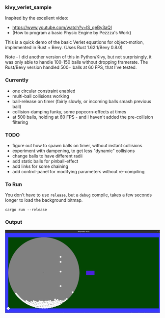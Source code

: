 ### kivy_verlet_sample

Inspired by the excellent video:

- https://www.youtube.com/watch?v=lS_qeBy3aQI
- (How to program a basic Physic Engine by Pezzza's Work)

This is a quick demo of the basic Verlet equations for object-motion,
implemented in Rust + Bevy. (Uses Rust 1.62.1/Bevy 0.8.0)

Note - I did another version of this in Python/Kivy, but not surprisingly,
it was only able to handle 100-150 balls without dropping framerate. The
Rust/Bevy version handled 500+ balls at 60 FPS, that I've tested.

### Currently
 - one circular constraint enabled
 - multi-ball collisions working
 - ball-release on timer (fairly slowly, or incoming balls smash previous ball)
 - collision-damping funky, some popcorn-effects at times
 - at 500 balls, holding at 60 FPS - and I haven't added the pre-collision filtering

### TODO
 - figure out how to spawn balls on timer, without instant collisions
 - experiment with dampening, to get less "dynamic" collisions
 - change balls to have different radii
 - add static balls for pinball-effect
 - add links for some chaining
 - add control-panel for modifying parameters without re-compiling

### To Run
You don't have to use `release`, but a `debug` compile, takes a few seconds
longer to load the background bitmap.

    cargo run --release

### Output
![](Screenshot.png)